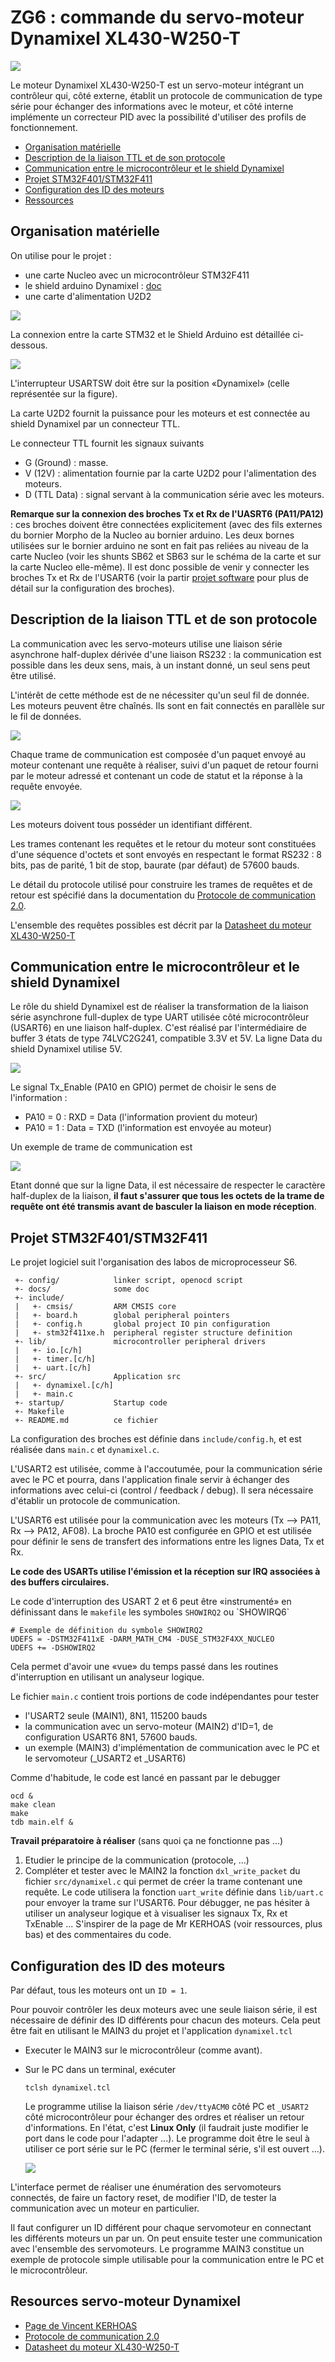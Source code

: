 # ZG6 : commande du servo-moteur Dynamixel XL430-W250-T

![](docs/images/xl430_products.png)

Le moteur Dynamixel XL430-W250-T est un servo-moteur intégrant un 
contrôleur qui, côté externe, établit un protocole de communication de type
série pour échanger des informations avec le moteur, et côté interne implémente
un correcteur PID avec la possibilité d'utiliser des profils de fonctionnement.


* [Organisation matérielle](#hardware)
* [Description de la liaison TTL et de son protocole](#ttl)
* [Communication entre le microcontrôleur et le shield Dynamixel](#rs232)
* [Projet STM32F401/STM32F411](#software)
* [Configuration des ID des moteurs](#cfg)
* [Ressources](#rsrc)


<a id="hardware"></a>
## Organisation matérielle

On utilise pour le projet :

* une carte Nucleo avec un microcontrôleur STM32F411
* le shield arduino Dynamixel : [doc](https://emanual.robotis.com/docs/en/parts/interface/dynamixel_shield/)
* une carte d'alimentation U2D2

![](docs/images/sch1.png)

La connexion entre la carte STM32 et le Shield Arduino est détaillée ci-dessous.

![](docs/images/sch2.png)

L'interrupteur USARTSW doit être sur la position «Dynamixel» (celle représentée sur la figure).

La carte U2D2 fournit la puissance pour les moteurs et est connectée au shield Dynamixel par un connecteur TTL.

Le connecteur TTL fournit les signaux suivants

* G (Ground) : masse.
* V (12V) : alimentation fournie par la carte U2D2 pour l'alimentation des moteurs.
* D (TTL Data) : signal servant à la communication série avec les moteurs.

**Remarque sur la connexion des broches Tx et Rx de l'UASRT6 (PA11/PA12)** : ces broches doivent être connectées explicitement (avec des fils externes du bornier Morpho de la Nucleo au bornier arduino. Les deux bornes utilisées sur le bornier arduino ne sont en fait pas reliées au niveau de la carte Nucleo (voir les shunts SB62 et SB63 sur le schéma de la carte et sur la carte Nucleo elle-même). Il est donc possible de venir y connecter les broches Tx et Rx de l'USART6 (voir la partir [projet software](#software) pour plus de détail sur la configuration des broches).


<a id="ttl"></a>
## Description de la liaison TTL et de son protocole

La communication avec les servo-moteurs utilise une liaison série asynchrone half-duplex dérivée d'une liaison RS232 : la communication est possible dans les deux sens, mais, à un instant donné, un seul sens peut être utilisé.

L'intérêt de cette méthode est de ne nécessiter qu'un seul fil de donnée. Les moteurs peuvent être chaînés. Ils sont en fait connectés en parallèle sur le fil de données.

![](docs/images/x_series_ttl_pin.png)

Chaque trame de communication est composée d'un paquet envoyé au moteur contenant une requête à réaliser, suivi d'un paquet de retour fourni par le moteur adressé et contenant un code de statut et la réponse à la requête envoyée.

![](docs/images/halfduplex.png)

Les moteurs doivent tous posséder un identifiant différent.

Les trames contenant les requêtes et le retour du moteur sont constituées d'une séquence d'octets et sont envoyés en respectant le format RS232 : 8 bits, pas de parité, 1 bit de stop, baurate (par défaut) de 57600 bauds.

Le détail du protocole utilisé pour construire les trames de requêtes et de retour est spécifié dans la documentation du [Protocole de communication 2.0](https://emanual.robotis.com/docs/en/dxl/protocol2/).

L'ensemble des requêtes possibles est décrit par la [Datasheet du moteur XL430-W250-T](https://emanual.robotis.com/docs/en/dxl/x/xl430-w250/)


<a id="rs232"></a>
## Communication entre le microcontrôleur et le shield Dynamixel

Le rôle du shield Dynamixel est de réaliser la transformation de la liaison série asynchrone full-duplex de type UART utilisée côté microcontrôleur (USART6) en une liaison half-duplex. C'est réalisé par l'intermédiaire de buffer 3 états de type 74LVC2G241, compatible 3.3V et 5V. La ligne Data du shield Dynamixel utilise 5V.

![](docs/images/3v3_ttl_circuit.png)

Le signal Tx_Enable (PA10 en GPIO) permet de choisir le sens de l'information :

* PA10 = 0 : RXD = Data (l'information provient du moteur)
* PA10 = 1 : Data = TXD (l'information est envoyée au moteur)

Un exemple de trame de communication est

![](docs/images/sch3.png)

Etant donné que sur la ligne Data, il est nécessaire de respecter le caractère half-duplex de la liaison, **il faut s'assurer que tous les octets de la trame de requête ont été transmis avant de basculer la liaison en mode réception**.


<a id="software"></a>
## Projet STM32F401/STM32F411

Le projet logiciel suit l'organisation des labos de microprocesseur S6.

```
 +- config/            linker script, openocd script
 +- docs/              some doc
 +- include/
 |   +- cmsis/         ARM CMSIS core
 |   +- board.h        global peripheral pointers
 |   +- config.h       global project IO pin configuration
 |   +- stm32f411xe.h  peripheral register structure definition
 +- lib/               microcontroller peripheral drivers
 |   +- io.[c/h]
 |   +- timer.[c/h]
 |   +- uart.[c/h]
 +- src/               Application src
 |   +- dynamixel.[c/h]
 |   +- main.c
 +- startup/           Startup code
 +- Makefile
 +- README.md          ce fichier
```

La configuration des broches est définie dans `include/config.h`, et est réalisée dans `main.c` et `dynamixel.c`.

L'USART2 est utilisée, comme à l'accoutumée, pour la communication série avec le PC et pourra, dans l'application finale servir à échanger des informations avec celui-ci (control / feedback / debug). Il sera nécessaire d'établir un protocole de communication.

L'USART6 est utilisée pour la communication avec les moteurs (Tx --> PA11, Rx --> PA12, AF08). La broche PA10 est configurée en GPIO et est utilisée pour définir le sens de transfert des informations entre les lignes Data, Tx et Rx.

**Le code des USARTs utilise l'émission et la réception sur IRQ associées à des buffers circulaires.**

Le code d'interruption des USART 2 et 6 peut être «instrumenté» en définissant dans le `makefile` les symboles `SHOWIRQ2` ou `SHOWIRQ6̀

```
# Exemple de définition du symbole SHOWIRQ2
UDEFS = -DSTM32F411xE -DARM_MATH_CM4 -DUSE_STM32F4XX_NUCLEO
UDEFS += -DSHOWIRQ2

```

Cela permet d'avoir une «vue» du temps passé dans les routines d'interruption en utilisant un analyseur logique.

Le fichier `main.c` contient trois portions de code indépendantes pour tester

* l'USART2 seule (MAIN1), 8N1, 115200 bauds
* la communication avec un servo-moteur (MAIN2) d'ID=1, de configuration USART6 8N1, 57600 bauds.
* un exemple (MAIN3) d'implémentation de communication avec le PC et le servomoteur (_USART2 et _USART6)

Comme d'habitude, le code est lancé en passant par le debugger

```
ocd &
make clean
make
tdb main.elf &
```

**Travail préparatoire à réaliser** (sans quoi ça ne fonctionne pas ...)

1. Etudier le principe de la communication (protocole, ...)
2. Compléter et tester avec le MAIN2 la fonction `dxl_write_packet` du fichier `src/dynamixel.c` qui permet de créer la trame contenant une requête. Le code utilisera la fonction `uart_write` définie dans `lib/uart.c` pour envoyer la trame sur l'USART6. Pour débugger, ne pas hésiter à utiliser un analyseur logique et à visualiser les signaux Tx, Rx et TxEnable ... S'inspirer de la page de Mr KERHOAS (voir ressources, plus bas) et des commentaires du code.


<a id="cfg"></a>
## Configuration des ID des moteurs

Par défaut, tous les moteurs ont un `ID = 1`.

Pour pouvoir contrôler les deux moteurs avec une seule liaison série, il est nécessaire de définir des ID différents pour chacun des moteurs. Cela peut être fait en utilisant le MAIN3 du projet et l'application `dynamixel.tcl`

* Executer le MAIN3 sur le microcontrôleur (comme avant).
* Sur le PC dans un terminal, exécuter
	
	```
	tclsh dynamixel.tcl
	```
	
	Le programme utilise la liaison série `/dev/ttyACM0` côté PC et `_USART2` côté microcontrôleur pour échanger des ordres et réaliser un retour d'informations. En l'état, c'est **Linux Only** (il faudrait juste modifier le port dans le code pour l'adapter ...). Le programme doit être le seul à utiliser ce port série sur le PC (fermer le terminal série, s'il est ouvert ...).
	
	![](dyn.png)

L'interface permet de réaliser une énumération des servomoteurs connectés, de faire un factory reset, de modifier l'ID, de tester la communication avec un moteur en particulier.

Il faut configurer un ID différent pour chaque servomoteur en connectant les différents moteurs un par un. On peut ensuite tester une communication avec l'ensemble des servomoteurs. Le programme MAIN3 constitue un exemple de protocole simple utilisable pour la communication entre le PC et le microcontrôleur.

<a id="rsrc"></a>
## Resources servo-moteur Dynamixel

* [Page de Vincent KERHOAS](https://www.enib.fr/~kerhoas/dynamixel.html)
* [Protocole de communication 2.0](https://emanual.robotis.com/docs/en/dxl/protocol2/)
* [Datasheet du moteur XL430-W250-T](https://emanual.robotis.com/docs/en/dxl/x/xl430-w250/)

